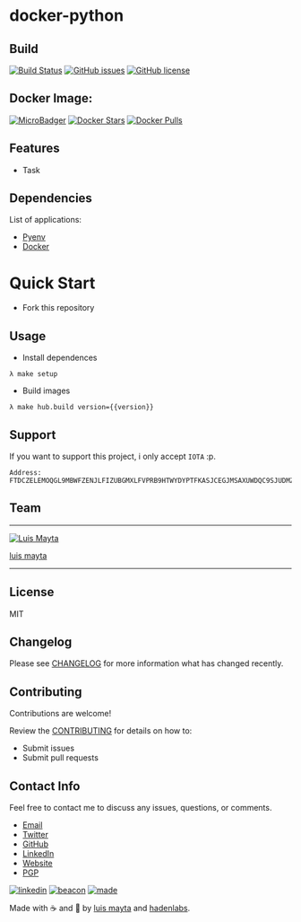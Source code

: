 # docker-python

## Build

[![Build
Status](https://travis-ci.org/hadenlabs/docker-python.svg)](https://travis-ci.org/hadenlabs/docker-python) [![GitHub
issues](https://img.shields.io/github/issues/hadenlabs/docker-python.svg)](https://github.com/hadenlabs/docker-python/issues) [![GitHub
license](https://img.shields.io/github/license/mashape/apistatus.svg?style=flat-square)](LICENSE)

## Docker Image:

[![MicroBadger](https://images.microbadger.com/badges/image/hadenlabs/python.svg)](http://microbadger.com/images/hadenlabs/python) [![Docker
Stars](https://img.shields.io/docker/stars/hadenlabs/python.svg?style=flat-square)](https://hub.docker.com/r/hadenlabs/python) [![Docker
Pulls](https://img.shields.io/docker/pulls/hadenlabs/python.svg?style=flat-square)](https://hub.docker.com/r/hadenlabs/python)

## Features

- Task

## Dependencies

List of applications:

- [Pyenv](https://github.com/pyenv/pyenv)
- [Docker](https://www.docker.com/)

# Quick Start

- Fork this repository

## Usage

- Install dependences

```{.bash}
λ make setup
```

- Build images

```{.bash}
λ make hub.build version={{version}}
```

## Support

If you want to support this project, i only accept `IOTA` :p.

```{.bash}
Address: FTDCZELEMOQGL9MBWFZENJLFIZUBGMXLFVPRB9HTWYDYPTFKASJCEGJMSAXUWDQC9SJUDMZVIQKACQEEYPEUYLAMMD
```

## Team

---

[![Luis
  Mayta](https://github.com/luismayta.png?size=100)](https://github.com/luismayta)

[luis mayta](https://github.com/luismayta)

---

## License

MIT

## Changelog

Please see [CHANGELOG](CHANGELOG.md) for more information what has changed recently.

## Contributing

Contributions are welcome!

Review the [CONTRIBUTING](docs/CONTRIBUTING.md) for details on how to:

- Submit issues
- Submit pull requests

## Contact Info

Feel free to contact me to discuss any issues, questions, or comments.

- [Email](slovacus@gmail.com:target:%20mailto:slovacus@gmail.com)
- [Twitter](https://twitter.com/slovacus)
- [GitHub](https://github.com/luismayta)
- [LinkedIn](https://pe.linkedin.com/in/luismayta)
- [Website](http://luismayta.github.io)
- [PGP](https://keybase.io/luismayta/pgp_keys.asc)

[![linkedin](http://www.linkedin.com/img/webpromo/btn_liprofile_blue_80x15.png)](https://pe.linkedin.com/in/luismayta) [![beacon](https://ga-beacon.appspot.com/UA-65019326-1/github.com/hadenlabs/docker-python/readme)](https://github.com/hadenlabs/docker-python) [![made](https://img.shields.io/badge/Made%20with-Zsh-1f425f.svg)](http://www.zsh.org)

Made with :coffee: and :pizza: by [luis mayta](https://github.com/luismayta) and [hadenlabs](https://github.com/hadenlabs).

